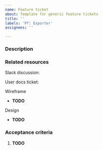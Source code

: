 ```yaml
---
name: Feature ticket
about: Template for generic feature tickets
title: ''
labels: 'Pf: Exporter'
assignees: ''

---
```


### Description


### Related resources
Slack discussion: 

User docs ticket: 

Wireframe
- **TODO**

Design
- **TODO**

### Acceptance criteria
1. **TODO**
